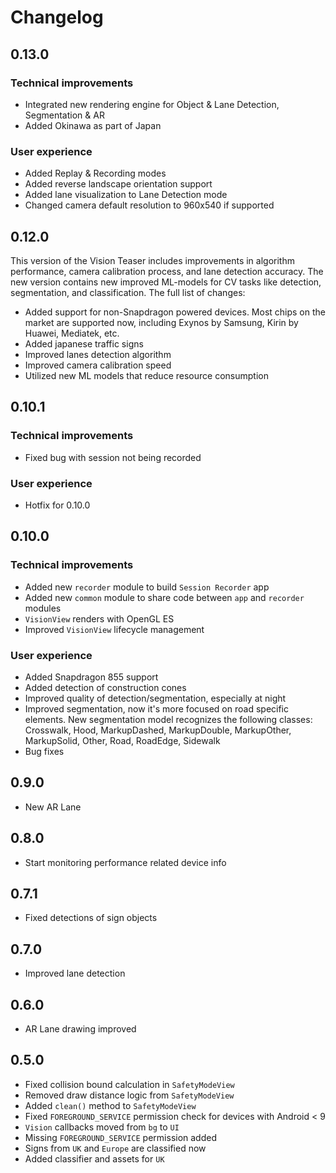 # Changelog

## 0.13.0

### Technical improvements

- Integrated new rendering engine for Object & Lane Detection, Segmentation & AR
- Added Okinawa as part of Japan

### User experience

- Added Replay & Recording modes 
- Added reverse landscape orientation support
- Added lane visualization to Lane Detection mode
- Changed camera default resolution to 960x540 if supported

## 0.12.0
This version of the Vision Teaser includes improvements in algorithm performance, camera calibration process, 
and lane detection accuracy. 
The new version contains new improved ML-models for CV tasks like detection, segmentation, and classification. 
The full list of changes:

- Added support for non-Snapdragon powered devices. Most chips on the market are supported now,
including Exynos by Samsung, Kirin by Huawei, Mediatek, etc.
- Added japanese traffic signs 
- Improved lanes detection algorithm
- Improved camera calibration speed
- Utilized new ML models that reduce resource consumption

## 0.10.1

### Technical improvements

- Fixed bug with session not being recorded

### User experience

- Hotfix for 0.10.0 

## 0.10.0

### Technical improvements

- Added new `recorder` module to build `Session Recorder` app
- Added new `common` module to share code between `app` and `recorder` modules
- `VisionView` renders with OpenGL ES
- Improved `VisionView` lifecycle management

### User experience

- Added Snapdragon 855 support
- Added detection of construction cones
- Improved quality of detection/segmentation, especially at night
- Improved segmentation, now it's more focused on road specific elements. New segmentation model recognizes the following classes: Crosswalk, Hood, MarkupDashed, MarkupDouble, MarkupOther, MarkupSolid, Other, Road, RoadEdge, Sidewalk
- Bug fixes

## 0.9.0

- New AR Lane

## 0.8.0

- Start monitoring performance related device info

## 0.7.1

- Fixed detections of sign objects

## 0.7.0

- Improved lane detection

## 0.6.0

- AR Lane drawing improved

## 0.5.0

- Fixed collision bound calculation in `SafetyModeView`
- Removed draw distance logic from `SafetyModeView`
- Added `clean()` method to `SafetyModeView`
- Fixed `FOREGROUND_SERVICE` permission check for devices with Android < 9
- `Vision` callbacks moved from `bg` to `UI`
- Missing `FOREGROUND_SERVICE` permission added
- Signs from `UK` and `Europe` are classified now
- Added classifier and assets for `UK`
